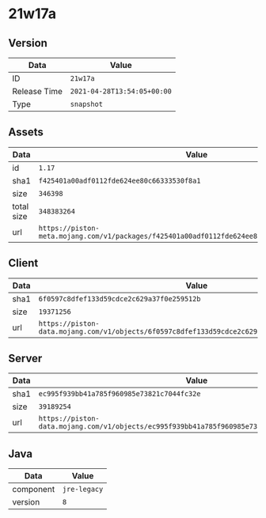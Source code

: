 # 21w17a

## Version

|**Data**        | **Value**                 |
|----------------|-------------------------|
| ID   | ```21w17a```   |
| Release Time   | ```2021-04-28T13:54:05+00:00```   |
| Type   | ```snapshot```   |

## Assets

|**Data**        | **Value**                 |
|----------------|-------------------------|
| id   | ```1.17```   |
| sha1   | ```f425401a00adf0112fde624ee80c66333530f8a1```   |
| size   | ```346398```   |
| total size  | ```348383264```  |
| url       | ```https://piston-meta.mojang.com/v1/packages/f425401a00adf0112fde624ee80c66333530f8a1/1.17.json``` |

## Client

|**Data**        | **Value**                 |
|----------------|-------------------------|
| sha1   | ```6f0597c8dfef133d59cdce2c629a37f0e259512b```   |
| size   | ```19371256```   |
| url       | ```https://piston-data.mojang.com/v1/objects/6f0597c8dfef133d59cdce2c629a37f0e259512b/client.jar``` |

## Server

|**Data**        | **Value**                 |
|----------------|-------------------------|
| sha1   | ```ec995f939bb41a785f960985e73821c7044fc32e```   |
| size   | ```39189254```   |
| url       | ```https://piston-data.mojang.com/v1/objects/ec995f939bb41a785f960985e73821c7044fc32e/server.jar``` |

## Java

|**Data**        | **Value**                 |
|----------------|-------------------------|
| component   | ```jre-legacy```   |
| version   | ```8```   |